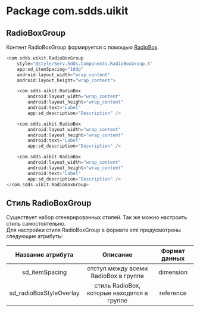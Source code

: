 # Package com.sdds.uikit

## RadioBoxGroup

Контент RadioBoxGroup формируется с помощью [RadioBox](./RadioBoxUsage.md#radiobox).

```kotlin
<com.sdds.uikit.RadioBoxGroup
    style="@style/Serv.Sdds.Components.RadioBoxGroup.S"
    app:sd_itemSpacing="10dp"
    android:layout_width="wrap_content"
    android:layout_height="wrap_content">

    <com.sdds.uikit.RadioBox
        android:layout_width="wrap_content"
        android:layout_height="wrap_content"
        android:text="Label"
        app:sd_description="Description" />

    <com.sdds.uikit.RadioBox
        android:layout_width="wrap_content"
        android:layout_height="wrap_content"
        android:text="Label"
        app:sd_description="Description" />

    <com.sdds.uikit.RadioBox
        android:layout_width="wrap_content"
        android:layout_height="wrap_content"
        android:text="Label"
        app:sd_description="Description" />
</com.sdds.uikit.RadioBoxGroup>
```

## Стиль RadioBoxGroup

Существует набор сгенерированных стилей. Так же можно настроить стиль самостоятельно.  
Для настройки стиля RadioBoxGroup в формате xml предусмотрены следующие атрибуты:

|Название атрибута|Описание|Формат данных|
|:-:|:-:|:-:|
|sd_itemSpacing|отступ между всеми RadioBox в группе|dimension|
|sd_radioBoxStyleOverlay|стиль RadioBox, которые находятся в группе|reference|
